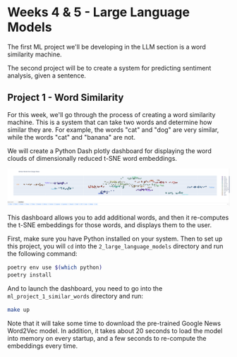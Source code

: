 # Weeks 4 & 5 - Large Language Models

The first ML project we'll be developing in the LLM section is a word similarity machine.

The second project will be to create a system for predicting sentiment analysis, given a sentence.

## Project 1 - Word Similarity

For this week, we'll go through the process of creating a word similarity machine. This is a system that can take two words and determine how similar they are. For example, the words "cat" and "dog" are very similar, while the words "cat" and "banana" are not.

We will create a Python Dash plotly dashboard for displaying the word clouds of dimensionally reduced t-SNE word embeddings.

![Dashboard](../.readme_assets/word_similarity.png)

This dashboard allows you to add additional words, and then it re-computes the t-SNE embeddings for those words, and displays them to the user.

First, make sure you have Python installed on your system. Then to set up this project, you will `cd` into the `2_large_language_models` directory and run the following command:

```bash
poetry env use $(which python)
poetry install
```

And to launch the dashboard, you need to go into the `ml_project_1_similar_words` directory and run:

```bash
make up
```

Note that it will take some time to download the pre-trained Google News Word2Vec model. In addition, it takes about 20 seconds to load the model into memory on every startup, and a few seconds to re-compute the embeddings every time.
